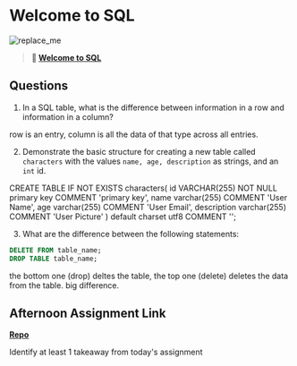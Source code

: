 # Welcome to SQL

![replace_me](https://codeworks.blob.core.windows.net/public/assets/img/illustrations/placeholder.svg)

> **📖 [Welcome to SQL](https://codeworksacademy.com/fs-student-guide/resources/wk11/01-MySQL-GettingStarted)**

## Questions

1. In a SQL table, what is the difference between information in a row and information in a column?

row is an entry, column is all the data of that type across all entries. 

2. Demonstrate the basic structure for creating a new table called `characters` with the values `name, age, description` as strings, and an `int` id.

CREATE TABLE IF NOT EXISTS characters(
    id VARCHAR(255) NOT NULL primary key COMMENT 'primary key',
    name varchar(255) COMMENT 'User Name',
    age varchar(255) COMMENT 'User Email',
    description varchar(255) COMMENT 'User Picture'
) default charset utf8 COMMENT '';

3. What are the difference between the following statements: 
```sql
DELETE FROM table_name;
DROP TABLE table_name;
```
the bottom one (drop) deltes the table, the top one (delete) deletes the data from the table. big difference. 
## Afternoon Assignment Link

**[Repo](https://github.com/mykealw/<ASSIGNMENT_REPO>)**

Identify at least 1 takeaway from today's assignment
